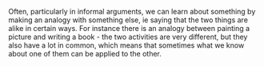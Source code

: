 Often, particularly in informal arguments, we can learn about something
by making an analogy with something else, ie saying that the two things
are alike in certain ways. For instance there is an analogy between
painting a picture and writing a book - the two activities are very
different, but they also have a lot in common, which means that
sometimes what we know about one of them can be applied to the other.
